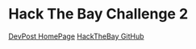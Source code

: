# Hack The Bay Challenge 2
[DevPost HomePage](https://hack-the-bay.devpost.com/)
[HackTheBay GitHub](https://github.com/Hack-the-Bay/hack-the-bay)
